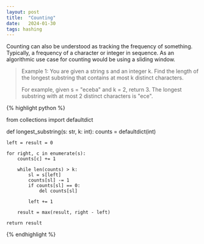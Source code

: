 ```yaml
---
layout: post
title:  "Counting"
date:   2024-01-30
tags: hashing
---
```


Counting can also be understood as tracking the frequency of something. Typically,  a frequency of a character or integer in sequence. As an algorithmic use case for counting would be using a sliding window.

> Example 1: You are given a string s and an integer k. Find the length of the longest substring that contains at most k distinct characters.
>
> For example, given s = "eceba" and k = 2, return 3. The longest substring with at most 2 distinct characters is "ece".

{% highlight python %}

from collections import defaultdict

def longest_substring(s: str, k: int):
    counts = defaultdict(int)

    left = result = 0
    
    for right, c in enumerate(s):
        counts[c] += 1

        while len(counts) > k:
            sl = s[left]
            counts[sl] -= 1
            if counts[sl] == 0:
                del counts[sl]

            left += 1

        result = max(result, right - left)

    return result
{% endhighlight %}
